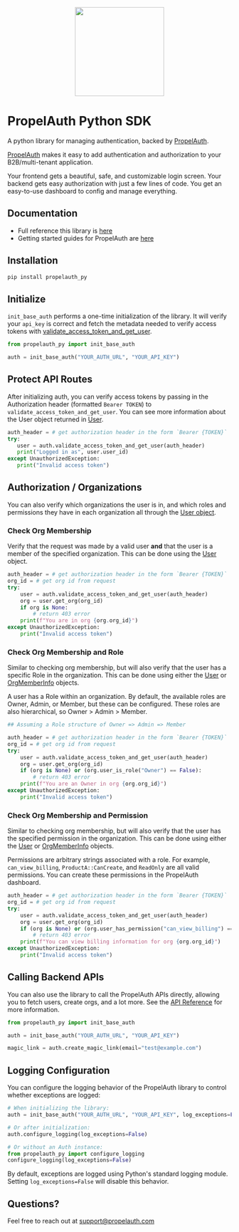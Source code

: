<p align="center">
  <a href="https://www.propelauth.com?ref=github" target="_blank" align="center">
    <img src="https://www.propelauth.com/imgs/lockup.svg" width="200">
  </a>
</p>

# PropelAuth Python SDK

A python library for managing authentication, backed by [PropelAuth](https://www.propelauth.com/?utm_campaign=github-python).

[PropelAuth](https://www.propelauth.com?ref=github) makes it easy to add authentication and authorization to your B2B/multi-tenant application.

Your frontend gets a beautiful, safe, and customizable login screen. Your backend gets easy authorization with just a few lines of code. You get an easy-to-use dashboard to config and manage everything.

## Documentation

- Full reference this library is [here](https://docs.propelauth.com/reference/backend-apis/python)
- Getting started guides for PropelAuth are [here](https://docs.propelauth.com/)

## Installation

```bash
pip install propelauth_py
```

## Initialize

`init_base_auth` performs a one-time initialization of the library.
It will verify your `api_key` is correct and fetch the metadata needed to verify access tokens with [validate_access_token_and_get_user](#protect-api-routes).

```py
from propelauth_py import init_base_auth

auth = init_base_auth("YOUR_AUTH_URL", "YOUR_API_KEY")
```

## Protect API Routes

After initializing auth, you can verify access tokens by passing in the Authorization header (formatted `Bearer TOKEN`) to `validate_access_token_and_get_user`.
You can see more information about the User object returned in [User](https://docs.propelauth.com/reference/backend-apis/python#user).

```py
auth_header = # get authorization header in the form `Bearer {TOKEN}`
try:
   user = auth.validate_access_token_and_get_user(auth_header)
   print("Logged in as", user.user_id)
except UnauthorizedException:
   print("Invalid access token")
```

## Authorization / Organizations

You can also verify which organizations the user is in, and which roles and permissions they have in each organization all through the [User object](https://docs.propelauth.com/reference/backend-apis/python#user).

### Check Org Membership

Verify that the request was made by a valid user **and** that the user is a member of the specified organization. This can be done using the [User](https://docs.propelauth.com/reference/backend-apis/python#user) object.

```py
auth_header = # get authorization header in the form `Bearer {TOKEN}`
org_id = # get org id from request
try:
    user = auth.validate_access_token_and_get_user(auth_header)
    org = user.get_org(org_id)
    if org is None:
        # return 403 error
    print(f"You are in org {org.org_id}")
except UnauthorizedException:
    print("Invalid access token")
```

### Check Org Membership and Role

Similar to checking org membership, but will also verify that the user has a specific Role in the organization. This can be done using either the [User](https://docs.propelauth.com/reference/backend-apis/python#user) or [OrgMemberInfo](https://docs.propelauth.com/reference/backend-apis/python#org-member-info) objects.

A user has a Role within an organization. By default, the available roles are Owner, Admin, or Member, but these can be configured. These roles are also hierarchical, so Owner > Admin > Member.

```py
## Assuming a Role structure of Owner => Admin => Member

auth_header = # get authorization header in the form `Bearer {TOKEN}`
org_id = # get org id from request
try:
    user = auth.validate_access_token_and_get_user(auth_header)
    org = user.get_org(org_id)
    if (org is None) or (org.user_is_role("Owner") == False):
        # return 403 error
    print(f"You are an Owner in org {org.org_id}")
except UnauthorizedException:
    print("Invalid access token")
```

### Check Org Membership and Permission

Similar to checking org membership, but will also verify that the user has the specified permission in the organization. This can be done using either the [User](https://docs.propelauth.com/reference/backend-apis/python#user) or [OrgMemberInfo](https://docs.propelauth.com/reference/backend-apis/python#org-member-info) objects.

Permissions are arbitrary strings associated with a role. For example, `can_view_billing`, `ProductA::CanCreate`, and `ReadOnly` are all valid permissions.
You can create these permissions in the PropelAuth dashboard.

```py
auth_header = # get authorization header in the form `Bearer {TOKEN}`
org_id = # get org id from request
try:
    user = auth.validate_access_token_and_get_user(auth_header)
    org = user.get_org(org_id)
    if (org is None) or (org.user_has_permission("can_view_billing") == False):
        # return 403 error
    print(f"You can view billing information for org {org.org_id}")
except UnauthorizedException:
    print("Invalid access token")
```

## Calling Backend APIs

You can also use the library to call the PropelAuth APIs directly, allowing you to fetch users, create orgs, and a lot more.
See the [API Reference](https://docs.propelauth.com/reference) for more information.

```py
from propelauth_py import init_base_auth

auth = init_base_auth("YOUR_AUTH_URL", "YOUR_API_KEY")

magic_link = auth.create_magic_link(email="test@example.com")
```

## Logging Configuration

You can configure the logging behavior of the PropelAuth library to control whether exceptions are logged:

```py
# When initializing the library:
auth = init_base_auth("YOUR_AUTH_URL", "YOUR_API_KEY", log_exceptions=False)

# Or after initialization:
auth.configure_logging(log_exceptions=False)

# Or without an Auth instance:
from propelauth_py import configure_logging
configure_logging(log_exceptions=False)
```

By default, exceptions are logged using Python's standard logging module. Setting `log_exceptions=False` will disable this behavior.

## Questions?

Feel free to reach out at support@propelauth.com
